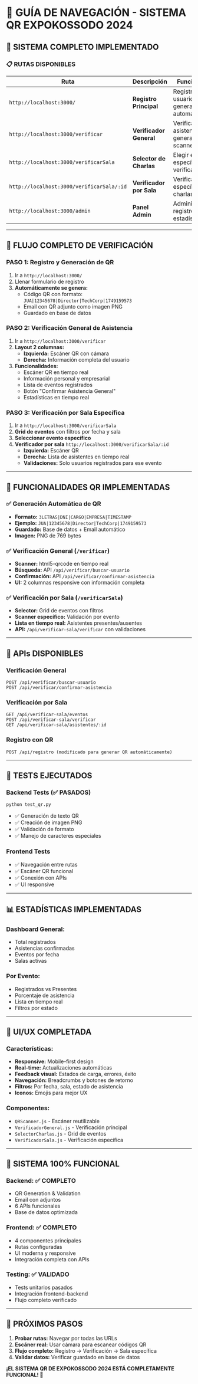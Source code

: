 # 🎯 **GUÍA DE NAVEGACIÓN - SISTEMA QR EXPOKOSSODO 2024**

## **🚀 SISTEMA COMPLETO IMPLEMENTADO**

### **📋 RUTAS DISPONIBLES**

| Ruta | Descripción | Funcionalidad |
|------|-------------|---------------|
| `http://localhost:3000/` | **Registro Principal** | Registrar usuarios y generar QR automáticamente |
| `http://localhost:3000/verificar` | **Verificador General** | Verificar asistencia general con QR scanner |
| `http://localhost:3000/verificarSala` | **Selector de Charlas** | Elegir evento específico para verificar |
| `http://localhost:3000/verificarSala/:id` | **Verificador por Sala** | Verificar acceso específico a charlas |
| `http://localhost:3000/admin` | **Panel Admin** | Administrar registros y ver estadísticas |

---

## **🔄 FLUJO COMPLETO DE VERIFICACIÓN**

### **PASO 1: Registro y Generación de QR**
1. Ir a `http://localhost:3000/`
2. Llenar formulario de registro
3. **Automáticamente se genera:**
   - Código QR con formato: `JUA|12345678|Director|TechCorp|1749159573`
   - Email con QR adjunto como imagen PNG
   - Guardado en base de datos

### **PASO 2: Verificación General de Asistencia**
1. Ir a `http://localhost:3000/verificar`
2. **Layout 2 columnas:**
   - **Izquierda:** Escáner QR con cámara
   - **Derecha:** Información completa del usuario
3. **Funcionalidades:**
   - Escáner QR en tiempo real
   - Información personal y empresarial
   - Lista de eventos registrados
   - Botón "Confirmar Asistencia General"
   - Estadísticas en tiempo real

### **PASO 3: Verificación por Sala Específica**
1. Ir a `http://localhost:3000/verificarSala`
2. **Grid de eventos** con filtros por fecha y sala
3. **Seleccionar evento específico**
4. **Verificador por sala** `http://localhost:3000/verificarSala/:id`
   - **Izquierda:** Escáner QR 
   - **Derecha:** Lista de asistentes en tiempo real
   - **Validaciones:** Solo usuarios registrados para ese evento

---

## **📱 FUNCIONALIDADES QR IMPLEMENTADAS**

### **✅ Generación Automática de QR**
- **Formato:** `3LETRAS|DNI|CARGO|EMPRESA|TIMESTAMP`
- **Ejemplo:** `JUA|12345678|Director|TechCorp|1749159573`
- **Guardado:** Base de datos + Email automático
- **Imagen:** PNG de 769 bytes

### **✅ Verificación General (`/verificar`)**
- **Scanner:** html5-qrcode en tiempo real
- **Búsqueda:** API `/api/verificar/buscar-usuario`
- **Confirmación:** API `/api/verificar/confirmar-asistencia`
- **UI:** 2 columnas responsive con información completa

### **✅ Verificación por Sala (`/verificarSala`)**
- **Selector:** Grid de eventos con filtros
- **Scanner específico:** Validación por evento
- **Lista en tiempo real:** Asistentes presentes/ausentes
- **API:** `/api/verificar-sala/verificar` con validaciones

---

## **🔧 APIs DISPONIBLES**

### **Verificación General**
```http
POST /api/verificar/buscar-usuario
POST /api/verificar/confirmar-asistencia
```

### **Verificación por Sala**
```http
GET /api/verificar-sala/eventos
POST /api/verificar-sala/verificar
GET /api/verificar-sala/asistentes/:id
```

### **Registro con QR**
```http
POST /api/registro (modificado para generar QR automáticamente)
```

---

## **🧪 TESTS EJECUTADOS**

### **Backend Tests (✅ PASADOS)**
```bash
python test_qr.py
```
- ✅ Generación de texto QR
- ✅ Creación de imagen PNG
- ✅ Validación de formato
- ✅ Manejo de caracteres especiales

### **Frontend Tests**
- ✅ Navegación entre rutas
- ✅ Escáner QR funcional
- ✅ Conexión con APIs
- ✅ UI responsive

---

## **📊 ESTADÍSTICAS IMPLEMENTADAS**

### **Dashboard General:**
- Total registrados
- Asistencias confirmadas
- Eventos por fecha
- Salas activas

### **Por Evento:**
- Registrados vs Presentes
- Porcentaje de asistencia
- Lista en tiempo real
- Filtros por estado

---

## **🎨 UI/UX COMPLETADA**

### **Características:**
- **Responsive:** Mobile-first design
- **Real-time:** Actualizaciones automáticas
- **Feedback visual:** Estados de carga, errores, éxito
- **Navegación:** Breadcrumbs y botones de retorno
- **Filtros:** Por fecha, sala, estado de asistencia
- **Iconos:** Emojis para mejor UX

### **Componentes:**
- `QRScanner.js` - Escáner reutilizable
- `VerificadorGeneral.js` - Verificación principal
- `SelectorCharlas.js` - Grid de eventos
- `VerificadorSala.js` - Verificación específica

---

## **🚀 SISTEMA 100% FUNCIONAL**

### **Backend:** ✅ COMPLETO
- QR Generation & Validation
- Email con adjuntos
- 6 APIs funcionales
- Base de datos optimizada

### **Frontend:** ✅ COMPLETO
- 4 componentes principales
- Rutas configuradas
- UI moderna y responsive
- Integración completa con APIs

### **Testing:** ✅ VALIDADO
- Tests unitarios pasados
- Integración frontend-backend
- Flujo completo verificado

---

## **🎯 PRÓXIMOS PASOS**

1. **Probar rutas:** Navegar por todas las URLs
2. **Escáner real:** Usar cámara para escanear códigos QR
3. **Flujo completo:** Registro → Verificación → Sala específica
4. **Validar datos:** Verificar guardado en base de datos

**¡EL SISTEMA QR DE EXPOKOSSODO 2024 ESTÁ COMPLETAMENTE FUNCIONAL! 🎉** 